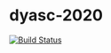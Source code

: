 # dyasc-2020

[![Build Status](https://travis-ci.org/capponi/dyasc-2020.svg?branch=master)](https://travis-ci.org/capponi/dyasc-2020)
